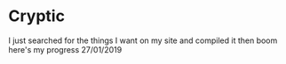 # Cryptic
I just searched for the things I want on my site and compiled it then boom here's my progress 27/01/2019
